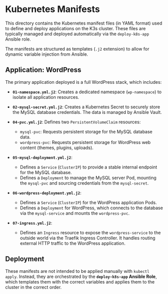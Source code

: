 # Kubernetes Manifests

This directory contains the Kubernetes manifest files (in YAML format) used to define and deploy applications on the K3s cluster. These files are typically managed and deployed automatically via the `deploy-k8s-app` Ansible role.

The manifests are structured as templates (`.j2` extension) to allow for dynamic variable injection from Ansible.

## Application: WordPress

The primary application deployed is a full WordPress stack, which includes:

- **`01-namespace.yml.j2`**: Creates a dedicated namespace (`wp-namespace`) to isolate all application resources.

- **`02-mysql-secret.yml.j2`**: Creates a Kubernetes Secret to securely store the MySQL database credentials. The data is managed by Ansible Vault.

- **`04-pvc.yml.j2`**: Defines two `PersistentVolumeClaim` resources:
  - `mysql-pvc`: Requests persistent storage for the MySQL database data.
  - `wordpress-pvc`: Requests persistent storage for WordPress web content (themes, plugins, uploads).

- **`05-mysql-deployment.yml.j2`**:
  - Defines a `Service` (`ClusterIP`) to provide a stable internal endpoint for the MySQL database.
  - Defines a `Deployment` to manage the MySQL server Pod, mounting the `mysql-pvc` and sourcing credentials from the `mysql-secret`.

- **`06-wordpress-deployment.yml.j2`**:
  - Defines a `Service` (`ClusterIP`) for the WordPress application Pods.
  - Defines a `Deployment` for WordPress, which connects to the database via the `mysql-service` and mounts the `wordpress-pvc`.

- **`07-ingress.yml.j2`**:
  - Defines an `Ingress` resource to expose the `wordpress-service` to the outside world via the Traefik Ingress Controller. It handles routing external HTTP traffic to the WordPress application.

## Deployment

These manifests are not intended to be applied manually with `kubectl apply`. Instead, they are orchestrated by the **`deploy-k8s-app` Ansible Role**, which templates them with the correct variables and applies them to the cluster in the correct order.
